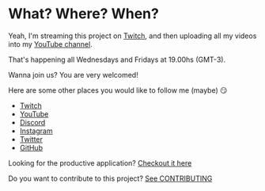 # What? Where? When?
Yeah, I'm streaming this project on [Twitch](https://www.twitch.tv/argentinogeek), and then uploading all my videos into my [YouTube channel](https://www.youtube.com/channel/UCB627NjGNJ6QUAShvum9EpQ).

That's happening all Wednesdays and Fridays at 19.00hs (GMT-3).

Wanna join us? You are very welcomed!

Here are some other places you would like to follow me (maybe) 😏
- [Twitch](https://www.twitch.tv/argentinogeek)
- [YouTube](https://www.youtube.com/channel/UCB627NjGNJ6QUAShvum9EpQ)
- [Discord](https://discord.gg/pGMudzqPav)
- [Instagram](https://www.instagram.com/argentinogeek/)
- [Twitter](https://twitter.com/ArgentinoGeek)
- [GitHub](https://github.com/nruizneiman)

Looking for the productive application? [Checkout it here](https://www.argenmatic.com)

Do you want to contribute to this project? [See CONTRIBUTING](./CONTRIBUTING.md)
